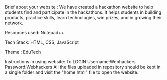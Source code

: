 Brief about your website :
We have created a hackathon website to help students find and participate in the hackathons. 
It helps students in building products, practice skills, learn technologies, win prizes, and in growing their network.

Resources used:
Notepad++

Tech Stack:
HTML, CSS, JavaScript 

Theme :
EduTech

Instructions in using website:
To LOGIN Username:Webhackers Password:Webhackers 
All the files uploaded in repository should be kept in a single folder and visit the "home.html" file to open the website.
